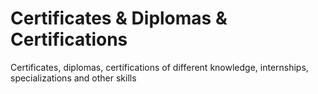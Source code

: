 # Certificates & Diplomas & Certifications

Certificates, diplomas, certifications of different knowledge, internships, specializations and other skills
